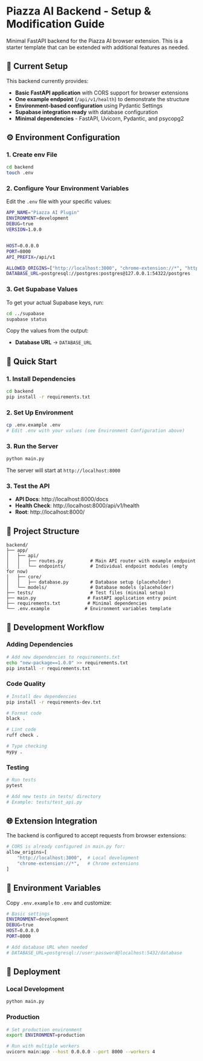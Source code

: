 # Piazza AI Backend - Setup & Modification Guide

Minimal FastAPI backend for the Piazza AI browser extension. This is a starter template that can be extended with additional features as needed.

## 🎯 Current Setup

This backend currently provides:

- **Basic FastAPI application** with CORS support for browser extensions
- **One example endpoint** (`/api/v1/health`) to demonstrate the structure
- **Environment-based configuration** using Pydantic Settings
- **Supabase integration ready** with database configuration
- **Minimal dependencies** - FastAPI, Uvicorn, Pydantic, and psycopg2

## ⚙️ Environment Configuration

### 1. Create env File

```bash
cd backend
touch .env
```

### 2. Configure Your Environment Variables

Edit the `.env` file with your specific values:

```bash
APP_NAME="Piazza AI Plugin"
ENVIRONMENT=development
DEBUG=true
VERSION=1.0.0


HOST=0.0.0.0
PORT=8000
API_PREFIX=/api/v1

ALLOWED_ORIGINS=["http://localhost:3000", "chrome-extension://*", "https://piazza.com"]
DATABASE_URL=postgresql://postgres:postgres@127.0.0.1:54322/postgres
```

### 3. Get Supabase Values

To get your actual Supabase keys, run:

```bash
cd ../supabase
supabase status
```

Copy the values from the output:

- **Database URL** → `DATABASE_URL`

## 🚀 Quick Start

### 1. Install Dependencies

```bash
cd backend
pip install -r requirements.txt
```

### 2. Set Up Environment

```bash
cp .env.example .env
# Edit .env with your values (see Environment Configuration above)
```

### 3. Run the Server

```bash
python main.py
```

The server will start at `http://localhost:8000`

### 3. Test the API

- **API Docs**: http://localhost:8000/docs
- **Health Check**: http://localhost:8000/api/v1/health
- **Root**: http://localhost:8000/

## 📁 Project Structure

```
backend/
├── app/
│   ├── api/
│   │   ├── routes.py          # Main API router with example endpoint
│   │   └── endpoints/         # Individual endpoint modules (empty for now)
│   ├── core/
│   │   ├── database.py        # Database setup (placeholder)
│   └── models/                # Database models (placeholder)
├── tests/                     # Test files (minimal setup)
├── main.py                   # FastAPI application entry point
├── requirements.txt          # Minimal dependencies
└── .env.example             # Environment variables template
```

## 🧪 Development Workflow

### Adding Dependencies

```bash
# Add new dependencies to requirements.txt
echo "new-package==1.0.0" >> requirements.txt
pip install -r requirements.txt
```

### Code Quality

```bash
# Install dev dependencies
pip install -r requirements-dev.txt

# Format code
black .

# Lint code
ruff check .

# Type checking
mypy .
```

### Testing

```bash
# Run tests
pytest

# Add new tests in tests/ directory
# Example: tests/test_api.py
```

## 🌐 Extension Integration

The backend is configured to accept requests from browser extensions:

```python
# CORS is already configured in main.py for:
allow_origins=[
    "http://localhost:3000",  # Local development
    "chrome-extension://*",   # Chrome extensions
]
```

## 📝 Environment Variables

Copy `.env.example` to `.env` and customize:

```bash
# Basic settings
ENVIRONMENT=development
DEBUG=true
HOST=0.0.0.0
PORT=8000

# Add database URL when needed
# DATABASE_URL=postgresql://user:password@localhost:5432/database
```

## 🚀 Deployment

### Local Development

```bash
python main.py
```

### Production

```bash
# Set production environment
export ENVIRONMENT=production

# Run with multiple workers
uvicorn main:app --host 0.0.0.0 --port 8000 --workers 4
```
